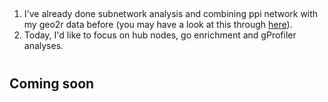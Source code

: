 ##
1. I've already done subnetwork analysis and combining ppi network with my geo2r data before (you may have a look at this through [here](https://github.com/enesbasbug/System_Biology_Internship_Notebook_2021/blob/main/Week-3/Day-14/Day-14.md)).
1. Today, I'd like to focus on hub nodes, go enrichment and gProfiler analyses.
#

## Coming soon 